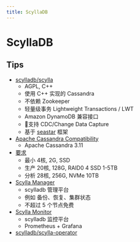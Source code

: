 ```yaml
---
title: ScyllaDB
---
```


# ScyllaDB

## Tips

- [scylladb/scylla](https://github.com/scylladb/scylla)
  - AGPL, C++
  - 使用 C++ 实现的 Cassandra
  - 不依赖 Zookeeper
  - 轻量级事务 Lightweight Transactions / LWT
  - Amazon DynamoDB 兼容接口
  - 支持 CDC/Change Data Capture
  - 基于 [seastar](https://github.com/scylladb/seastar) 框架
- [Apache Cassandra Compatibility](https://docs.scylladb.com/using-scylla/cassandra-compatibility/)
  - Apache Cassandra 3.11
- [要求](https://docs.scylladb.com/getting-started/system-requirements)
  - 最小 4核, 2G, SSD
  - 生产 20核, 128G, RAID0 4 SSD 1-5TB
  - 分析 28核, 256G, NVMe 10TB
- [Scylla Manager](https://manager.docs.scylladb.com/stable/)
  - scylladb 管理平台
  - 例如 备份、恢复、集群状态
  - 不超过 5 个节点免费
- [Scylla Monitor](https://monitoring.docs.scylladb.com/stable/)
  - scylladb 监控平台
  - Prometheus + Grafana
- [scylladb/scylla-operator](https://github.com/scylladb/scylla-operator)
